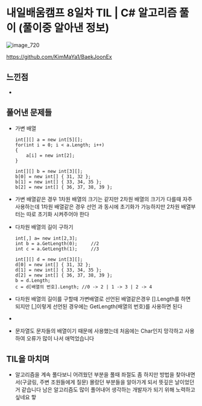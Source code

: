 # 내일배움캠프 8일차 TIL | C# 알고리즘 풀이 (풀이중 알아낸 정보)

![image_720](https://github.com/KimMaYa1/NBC/assets/141565207/e84deae9-27a9-4728-a617-7bc512f9d10b)

<htr>https://github.com/KimMaYa1/BaekJoonEx

## 느낀점

- 

## 풀어낸 문제들

- 가변 배열
    ``` 
    int[][] a = new int[5][];
    for(int i = 0; i < a.Length; i++)
    {
        a[i] = new int[2];
    }

    int[][] b = new int[3][];
    b[0] = new int[] { 31, 32 };
    b[1] = new int[] { 33, 34, 35 };
    b[2] = new int[] { 36, 37, 38, 39 };
    ```
 - 가변 배열같은 경우 1차원 배열의 크기는 같지만 2차원 배열의 크기가 다를때 자주 사용하는데
   1차원 배열같은 경우 선언 과 동시에 초기화가 가능하지만 2차원 배열부터는 따로 초기화 시켜주어야 한다


- 다차원 배열의 길이 구하기
    ```
    int[,] a= new int[2,3];
    int b = a.GetLength(0);     //2
    int c = a.GetLength(1);     //3

    int[][] d = new int[3][];
    d[0] = new int[] { 31, 32 };
    d[1] = new int[] { 33, 34, 35 };
    d[2] = new int[] { 36, 37, 38, 39 };
    b = d.Length;
    c = d[배열의 번호].Length; //0 -> 2 | 1 -> 3 | 2 -> 4
    ```
 - 다차원 배열의 길이를 구할때 가변배열로 선언된 배열같은경우 [].Length를 하면 되지만 [,]이렇게 선언된 경우에는 GetLength(배열의 번호)를 사용하면 된다

- 
    ```

    ```
 - 문자열도 문자들의 배열이기 때문에 사용했는데 처음에는 Char인지 망각하고 사용하여 오류가 많이 나서 애먹었습니다

 ## TIL을 마치며

 - 알고리즘을 계속 풀다보니 어려웠던 부분을 풀때 좌절도 좀 하지만 방법을 찾아내면서(구글링, 주변 조원들에게 질문) 몰랐던 부분들을 알아가게 되서
   뜻깊은 날이었던거 같습니다
   남은 알고리즘도 많이 풀어내어 생각하는 개발자가 되기 위해 노력하고 싶네요 핳